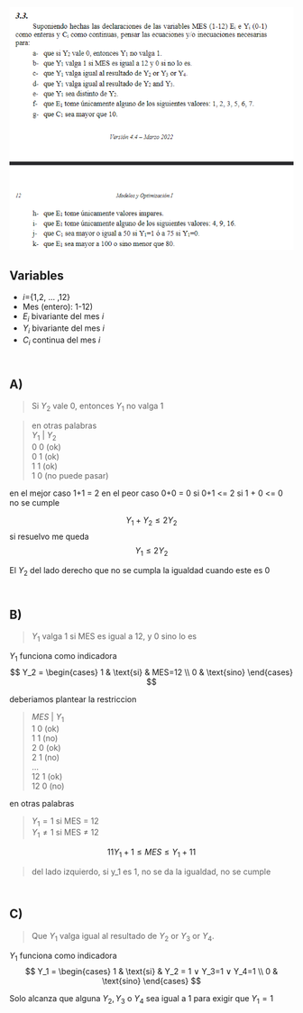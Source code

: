 ![alt text](3.3.png)
## Variables
- $i$={1,2, ... ,12}
- Mes (entero): 1-12) 
- $E_i$ bivariante del mes $i$
- $Y_i$ bivariante del mes $i$
- $C_i$ continua del mes $i$

## <br> A)
> Si $Y_2$ vale 0, entonces $Y_1$ no valga 1

> en otras palabras <br>
> $Y_1$ | $Y_2$     <br>
> 0       0 (ok)    <br>
> 0       1 (ok)    <br>
> 1       1 (ok)    <br>
> 1       0 (no puede pasar) <br>

en el mejor caso 1+1 = 2
en el peor caso 0+0 = 0
si 0+1 <= 2
si 1 + 0 <= 0 no se cumple 

$$Y_1 + Y_2 \leq 2Y_2$$
si resuelvo me queda
$$Y_1 \leq 2Y_2$$

El $Y_2$ del lado derecho que no se cumpla la igualdad cuando este es 0

## <br> B)
> $Y_1$ valga 1 si MES es igual a 12, y 0 sino lo es

$Y_1$ funciona como indicadora
$$
Y_2 = 
\begin{cases}
1 & \text{si} & MES=12 \\
0 & \text{sino}
\end{cases}
$$

deberiamos plantear la restriccion

> $MES$ | $Y_1$ <br>
> 1     0 (ok)  <br>
> 1     1 (no)  <br>
> 2     0 (ok)  <br>
> 2     1 (no)  <br>
> ...           <br>
> 12    1 (ok)  <br>
> 12    0 (no)  <br>


en otras palabras
> $Y_1 = 1$ si MES $=$ 12 <br>
> $Y_1 \neq 1$ si MES $\neq$ 12

$$ 11Y_1 + 1 \leq MES \leq Y_1 + 11 $$
> del lado izquierdo, si y_1 es 1, no se da la igualdad, no se cumple <br>

## <br> C)
> Que $Y_1$ valga igual al resultado de $Y_2$ or $Y_3$ or $Y_4$.

$Y_1$ funciona como indicadora
$$
Y_1 = 
\begin{cases}
1 & \text{si} & Y_2 = 1 ∨ Y_3=1 ∨ Y_4=1 \\
0 & \text{sino}
\end{cases}
$$

Solo alcanza que alguna $Y_2, Y_3$ o $Y_4$ sea igual a 1 para exigir que $Y_1 = 1$
